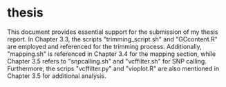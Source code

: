 # thesis

This document provides essential support for the submission of my thesis report. 
In Chapter 3.3, the scripts "trimming_script.sh" and "GCcontent.R" are employed and referenced for the trimming process.
 Additionally, "mapping.sh" is referenced in Chapter 3.4 for the mapping section, while Chapter 3.5 refers to "snpcalling.sh" and "vcffilter.sh" for SNP calling. Furthermore, the scrips "vcffilter.py" and "vioplot.R" are also mentioned in Chapter 3.5 for additional analysis.
